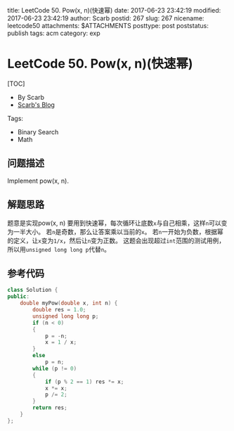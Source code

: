 title: LeetCode 50. Pow(x, n)(快速幂)
date: 2017-06-23 23:42:19
modified: 2017-06-23 23:42:19
author: Scarb
postid: 267
slug: 267
nicename: leetcode50
attachments: $ATTACHMENTS
posttype: post
poststatus: publish
tags: acm
category: exp

# LeetCode 50. Pow(x, n)(快速幂)
[TOC]

- By Scarb
- [Scarb's Blog](http://47.106.131.90/blog/uploads)


Tags:

- Binary Search 
- Math


## 问题描述

Implement pow(x, n).

## 解题思路
题意是实现pow(x, n)
要用到快速幂，每次循环让底数`x`与自己相乘，这样`n`可以变为一半大小。
若`n`是奇数，那么让答案乘以当前的`x`。
若`n`一开始为负数，根据幂的定义，让`x`变为`1/x`，然后让`n`变为正数。
这题会出现超过`int`范围的测试用例，所以用`unsigned long long p`代替`n`。


## 参考代码
```C++
class Solution {
public:
	double myPow(double x, int n) {
		double res = 1.0;
		unsigned long long p;
		if (n < 0)
		{
			p = -n;
			x = 1 / x;
		}
		else
		    p = n;
		while (p != 0)
		{
			if (p % 2 == 1) res *= x;
			x *= x;
			p /= 2;
		}
		return res;
	}
};
```